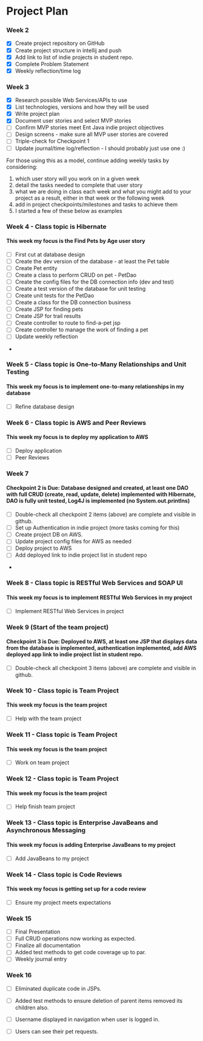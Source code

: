 # Project Plan

### Week 2
- [X] Create project repository on GitHub
- [X] Create project structure in intellij and push
- [X] Add link to list of indie projects in student repo.
- [X] Complete Problem Statement
- [X] Weekly reflection/time log

### Week 3
- [X] Research possible Web Services/APIs to use
- [X] List technologies, versions and how they will be used
- [X] Write project plan
- [X] Document user stories and select MVP stories
- [ ] Confirm MVP stories meet Ent Java indie project objectives
- [ ] Design screens - make sure all MVP user stories are covered
- [ ] Triple-check for Checkpoint 1
- [ ] Update journal/time log/reflection - I should probably just use one :)

For those using this as a model, continue adding weekly tasks by considering:
1. which user story will you work on in a given week
2. detail the tasks needed to complete that user story
3. what we are doing in class each week and what you might add to your project as a result, either in that week or the following week
4. add in project checkpoints/milestones and tasks to achieve them
5. I started a few of these below as examples

### Week 4 - Class topic is Hibernate
#### This week my focus is the Find Pets by Age user story
- [ ] First cut at database design
- [ ] Create the dev version of the database - at least the Pet table
- [ ] Create Pet entity
- [ ] Create a class to perform CRUD on pet - PetDao
- [ ] Create the config files for the DB connection info (dev and test)
- [ ] Create a test version of the database for unit testing
- [ ] Create unit tests for the PetDao
- [ ] Create a class for the DB connection business
- [ ] Create JSP for finding pets
- [ ] Create JSP for trail results
- [ ] Create controller to route to find-a-pet jsp
- [ ] Create controller to manage the work of finding a pet
- [ ] Update weekly reflection
- 
### Week 5 - Class topic is One-to-Many Relationships and Unit Testing
#### This week my focus is to implement one-to-many relationships in my database
- [ ] Refine database design

### Week 6 - Class topic is AWS and Peer Reviews
#### This week my focus is to deploy my application to AWS
- [ ] Deploy application
- [ ] Peer Reviews

### Week 7
#### Checkpoint 2 is Due: Database designed and created, at least one DAO with full CRUD (create, read, update, delete) implemented with Hibernate, DAO is fully unit tested, Log4J is implemented (no System.out.printlns)

- [ ] Double-check all checkpoint 2 items (above) are complete and visible in github.
- [ ] Set up Authentication in indie project (more tasks coming for this)
- [ ] Create project DB on AWS.
- [ ] Update project config files for AWS as needed
- [ ] Deploy project to AWS
- [ ] Add deployed link to indie project list in student repo
- 
### Week 8 - Class topic is RESTful Web Services and SOAP UI
#### This week my focus is to implement RESTful Web Services in my project
- [ ] Implement RESTful Web Services in project

### Week 9 (Start of the team project)
#### Checkpoint 3 is Due: Deployed to AWS, at least one JSP that displays data from the database is implemented, authentication implemented, add AWS deployed app link to indie project list in student repo.
- [ ] Double-check all checkpoint 3 items (above) are complete and visible in github.

### Week 10 - Class topic is Team Project
#### This week my focus is the team project
- [ ] Help with the team project

### Week 11 - Class topic is Team Project
#### This week my focus is the team project
- [ ] Work on team project

### Week 12 - Class topic is Team Project
#### This week my focus is the team project
- [ ] Help finish team project

### Week 13 - Class topic is Enterprise JavaBeans and Asynchronous Messaging
#### This week my focus is adding Enterprise JavaBeans to my project
- [ ] Add JavaBeans to my project

### Week 14 - Class topic is Code Reviews
#### This week my focus is getting set up for a code review
- [ ] Ensure my project meets expectations

### Week 15 
- [ ] Final Presentation
- [ ] Full CRUD operations now working as expected.
- [ ] Finalize all documentation
- [ ] Added test methods to get code coverage up to par.
- [ ] Weekly journal entry

### Week 16
- [ ] Eliminated duplicate code in JSPs.
- [ ] Added test methods to ensure deletion of parent items removed its children also.
- [ ] Username displayed in navigation when user is logged in.
- [ ] Users can see their pet requests.






